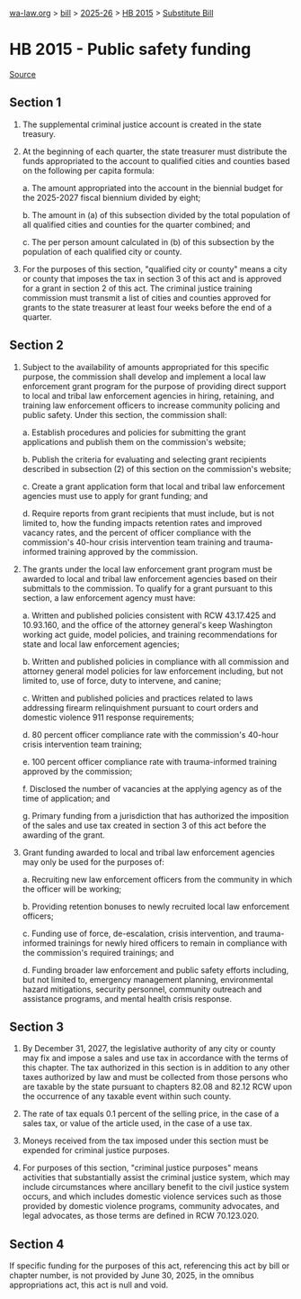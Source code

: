 [wa-law.org](/) > [bill](/bill/) > [2025-26](/bill/2025-26/) > [HB 2015](/bill/2025-26/hb/2015/) > [Substitute Bill](/bill/2025-26/hb/2015/S/)

# HB 2015 - Public safety funding

[Source](http://lawfilesext.leg.wa.gov/biennium/2025-26/Pdf/Bills/House%20Bills/2015-S.pdf)

## Section 1
1. The supplemental criminal justice account is created in the state treasury.

2. At the beginning of each quarter, the state treasurer must distribute the funds appropriated to the account to qualified cities and counties based on the following per capita formula:

    a. The amount appropriated into the account in the biennial budget for the 2025-2027 fiscal biennium divided by eight;

    b. The amount in (a) of this subsection divided by the total population of all qualified cities and counties for the quarter combined; and

    c. The per person amount calculated in (b) of this subsection by the population of each qualified city or county.

3. For the purposes of this section, "qualified city or county" means a city or county that imposes the tax in section 3 of this act and is approved for a grant in section 2 of this act. The criminal justice training commission must transmit a list of cities and counties approved for grants to the state treasurer at least four weeks before the end of a quarter.

## Section 2
1. Subject to the availability of amounts appropriated for this specific purpose, the commission shall develop and implement a local law enforcement grant program for the purpose of providing direct support to local and tribal law enforcement agencies in hiring, retaining, and training law enforcement officers to increase community policing and public safety. Under this section, the commission shall:

    a. Establish procedures and policies for submitting the grant applications and publish them on the commission's website;

    b. Publish the criteria for evaluating and selecting grant recipients described in subsection (2) of this section on the commission's website;

    c. Create a grant application form that local and tribal law enforcement agencies must use to apply for grant funding; and

    d. Require reports from grant recipients that must include, but is not limited to, how the funding impacts retention rates and improved vacancy rates, and the percent of officer compliance with the commission's 40-hour crisis intervention team training and trauma-informed training approved by the commission.

2. The grants under the local law enforcement grant program must be awarded to local and tribal law enforcement agencies based on their submittals to the commission. To qualify for a grant pursuant to this section, a law enforcement agency must have:

    a. Written and published policies consistent with RCW 43.17.425 and 10.93.160, and the office of the attorney general's keep Washington working act guide, model policies, and training recommendations for state and local law enforcement agencies;

    b. Written and published policies in compliance with all commission and attorney general model policies for law enforcement including, but not limited to, use of force, duty to intervene, and canine;

    c. Written and published policies and practices related to laws addressing firearm relinquishment pursuant to court orders and domestic violence 911 response requirements;

    d. 80 percent officer compliance rate with the commission's 40-hour crisis intervention team training;

    e. 100 percent officer compliance rate with trauma-informed training approved by the commission;

    f. Disclosed the number of vacancies at the applying agency as of the time of application; and

    g. Primary funding from a jurisdiction that has authorized the imposition of the sales and use tax created in section 3 of this act before the awarding of the grant.

3. Grant funding awarded to local and tribal law enforcement agencies may only be used for the purposes of:

    a. Recruiting new law enforcement officers from the community in which the officer will be working;

    b. Providing retention bonuses to newly recruited local law enforcement officers;

    c. Funding use of force, de-escalation, crisis intervention, and trauma-informed trainings for newly hired officers to remain in compliance with the commission's required trainings; and

    d. Funding broader law enforcement and public safety efforts including, but not limited to, emergency management planning, environmental hazard mitigations, security personnel, community outreach and assistance programs, and mental health crisis response.

## Section 3
1. By December 31, 2027, the legislative authority of any city or county may fix and impose a sales and use tax in accordance with the terms of this chapter. The tax authorized in this section is in addition to any other taxes authorized by law and must be collected from those persons who are taxable by the state pursuant to chapters 82.08 and 82.12 RCW upon the occurrence of any taxable event within such county.

2. The rate of tax equals 0.1 percent of the selling price, in the case of a sales tax, or value of the article used, in the case of a use tax.

3. Moneys received from the tax imposed under this section must be expended for criminal justice purposes.

4. For purposes of this section, "criminal justice purposes" means activities that substantially assist the criminal justice system, which may include circumstances where ancillary benefit to the civil justice system occurs, and which includes domestic violence services such as those provided by domestic violence programs, community advocates, and legal advocates, as those terms are defined in RCW 70.123.020.

## Section 4
If specific funding for the purposes of this act, referencing this act by bill or chapter number, is not provided by June 30, 2025, in the omnibus appropriations act, this act is null and void.
